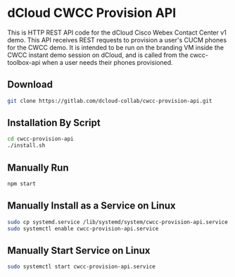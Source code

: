 # dCloud CWCC Provision API
This is HTTP REST API code for the dCloud Cisco Webex Contact Center v1 demo.
This API receives REST requests to provision a user's CUCM phones for the CWCC
demo. It is intended to be run on the branding VM inside the CWCC instant demo
session on dCloud, and is called from the cwcc-toolbox-api when a user needs
their phones provisioned.

## Download
```sh
git clone https://gitlab.com/dcloud-collab/cwcc-provision-api.git
```

## Installation By Script
```sh
cd cwcc-provision-api
./install.sh
```

## Manually Run
```sh
npm start
```

## Manually Install as a Service on Linux
```sh
sudo cp systemd.service /lib/systemd/system/cwcc-provision-api.service
sudo systemctl enable cwcc-provision-api.service
```

## Manually Start Service on Linux
```sh
sudo systemctl start cwcc-provision-api.service
```
